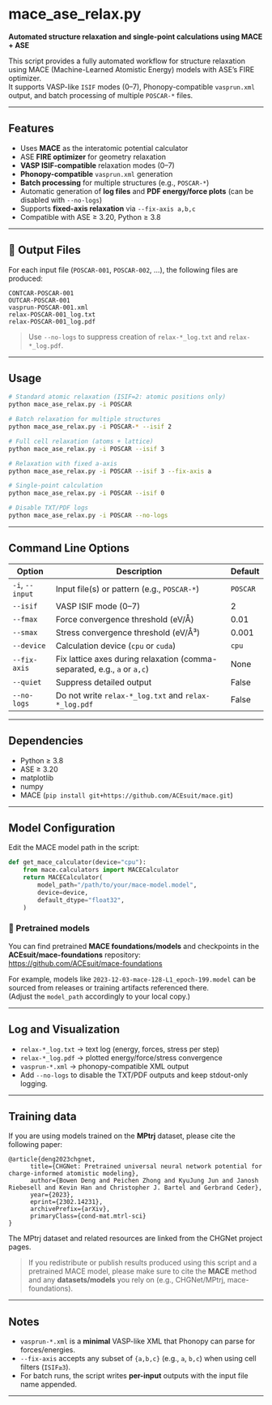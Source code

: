 # mace_ase_relax.py

**Automated structure relaxation and single-point calculations using MACE + ASE**

This script provides a fully automated workflow for structure relaxation using MACE (Machine-Learned Atomistic Energy) models with ASE’s FIRE optimizer.  
It supports VASP-like `ISIF` modes (0–7), Phonopy-compatible `vasprun.xml` output, and batch processing of multiple `POSCAR-*` files.

---

## Features

- Uses **MACE** as the interatomic potential calculator
- ASE **FIRE optimizer** for geometry relaxation
- **VASP ISIF-compatible** relaxation modes (0–7)
- **Phonopy-compatible** `vasprun.xml` generation
- **Batch processing** for multiple structures (e.g., `POSCAR-*`)
- Automatic generation of **log files** and **PDF energy/force plots** (can be disabled with `--no-logs`)
- Supports **fixed-axis relaxation** via `--fix-axis a,b,c`
- Compatible with ASE ≥ 3.20, Python ≥ 3.8

---

## 📂 Output Files

For each input file (`POSCAR-001`, `POSCAR-002`, ...), the following files are produced:

```
CONTCAR-POSCAR-001
OUTCAR-POSCAR-001
vasprun-POSCAR-001.xml
relax-POSCAR-001_log.txt
relax-POSCAR-001_log.pdf
```

> Use `--no-logs` to suppress creation of `relax-*_log.txt` and `relax-*_log.pdf`.

---

## Usage

```bash
# Standard atomic relaxation (ISIF=2: atomic positions only)
python mace_ase_relax.py -i POSCAR

# Batch relaxation for multiple structures
python mace_ase_relax.py -i POSCAR-* --isif 2

# Full cell relaxation (atoms + lattice)
python mace_ase_relax.py -i POSCAR --isif 3

# Relaxation with fixed a-axis
python mace_ase_relax.py -i POSCAR --isif 3 --fix-axis a

# Single-point calculation
python mace_ase_relax.py -i POSCAR --isif 0

# Disable TXT/PDF logs
python mace_ase_relax.py -i POSCAR --no-logs
```

---

## Command Line Options

| Option | Description | Default |
|--------|-------------|---------|
| `-i`, `--input` | Input file(s) or pattern (e.g., `POSCAR-*`) | `POSCAR` |
| `--isif` | VASP ISIF mode (0–7) | 2 |
| `--fmax` | Force convergence threshold (eV/Å) | 0.01 |
| `--smax` | Stress convergence threshold (eV/Å³) | 0.001 |
| `--device` | Calculation device (`cpu` or `cuda`) | `cpu` |
| `--fix-axis` | Fix lattice axes during relaxation (comma-separated, e.g., `a` or `a,c`) | None |
| `--quiet` | Suppress detailed output | False |
| `--no-logs` | Do not write `relax-*_log.txt` and `relax-*_log.pdf` | False |

---

## Dependencies

- Python ≥ 3.8  
- ASE ≥ 3.20  
- matplotlib  
- numpy  
- MACE (`pip install git+https://github.com/ACEsuit/mace.git`)

---

## Model Configuration

Edit the MACE model path in the script:

```python
def get_mace_calculator(device="cpu"):
    from mace.calculators import MACECalculator
    return MACECalculator(
        model_path="/path/to/your/mace-model.model",
        device=device,
        default_dtype="float32",
    )
```

### 🔗 Pretrained models

You can find pretrained **MACE foundations/models** and checkpoints in the **ACEsuit/mace-foundations** repository:  
<https://github.com/ACEsuit/mace-foundations>

For example, models like `2023-12-03-mace-128-L1_epoch-199.model` can be sourced from releases or training artifacts referenced there.  
(Adjust the `model_path` accordingly to your local copy.)

---

## Log and Visualization

- `relax-*_log.txt` → text log (energy, forces, stress per step)  
- `relax-*_log.pdf` → plotted energy/force/stress convergence  
- `vasprun-*.xml` → phonopy-compatible XML output  
- Add `--no-logs` to disable the TXT/PDF outputs and keep stdout-only logging.

---

## Training data

If you are using models trained on the **MPtrj** dataset, please cite the following paper:

```
@article{deng2023chgnet,
      title={CHGNet: Pretrained universal neural network potential for charge-informed atomistic modeling},
      author={Bowen Deng and Peichen Zhong and KyuJung Jun and Janosh Riebesell and Kevin Han and Christopher J. Bartel and Gerbrand Ceder},
      year={2023},
      eprint={2302.14231},
      archivePrefix={arXiv},
      primaryClass={cond-mat.mtrl-sci}
}
```

The MPtrj dataset and related resources are linked from the CHGNet project pages.

> If you redistribute or publish results produced using this script and a pretrained MACE model, please make sure to cite the **MACE** method and any **datasets/models** you rely on (e.g., CHGNet/MPtrj, mace-foundations).

---

## Notes

- `vasprun-*.xml` is a **minimal** VASP-like XML that Phonopy can parse for forces/energies.  
- `--fix-axis` accepts any subset of `{a,b,c}` (e.g., `a`, `b,c`) when using cell filters (`ISIF≥3`).  
- For batch runs, the script writes **per-input** outputs with the input file name appended.

---
